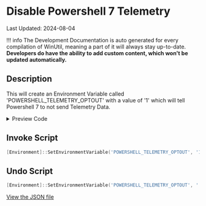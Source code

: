 ﻿# Disable Powershell 7 Telemetry

Last Updated: 2024-08-04


!!! info
     The Development Documentation is auto generated for every compilation of WinUtil, meaning a part of it will always stay up-to-date. **Developers do have the ability to add custom content, which won't be updated automatically.**


## Description

This will create an Environment Variable called 'POWERSHELL_TELEMETRY_OPTOUT' with a value of '1' which will tell Powershell 7 to not send Telemetry Data.

<!-- BEGIN CUSTOM CONTENT -->

<!-- END CUSTOM CONTENT -->

<details>
<summary>Preview Code</summary>

```json
{
    "Content":  "Disable Powershell 7 Telemetry",
    "Description":  "This will create an Environment Variable called \u0027POWERSHELL_TELEMETRY_OPTOUT\u0027 with a value of \u00271\u0027 which will tell Powershell 7 to not send Telemetry Data.",
    "category":  "Essential Tweaks",
    "panel":  "1",
    "Order":  "a009_",
    "InvokeScript":  [
                         "[Environment]::SetEnvironmentVariable(\u0027POWERSHELL_TELEMETRY_OPTOUT\u0027, \u00271\u0027, \u0027Machine\u0027)"
                     ],
    "UndoScript":  [
                       "[Environment]::SetEnvironmentVariable(\u0027POWERSHELL_TELEMETRY_OPTOUT\u0027, \u0027\u0027, \u0027Machine\u0027)"
                   ]
}
```
</details>

## Invoke Script

```powershell
[Environment]::SetEnvironmentVariable('POWERSHELL_TELEMETRY_OPTOUT', '1', 'Machine')

```
## Undo Script

```powershell
[Environment]::SetEnvironmentVariable('POWERSHELL_TELEMETRY_OPTOUT', '', 'Machine')

```
<!-- BEGIN SECOND CUSTOM CONTENT -->

<!-- END SECOND CUSTOM CONTENT -->

[View the JSON file](https://github.com/ChrisTitusTech/winutil/tree/main/config/tweaks.json)

